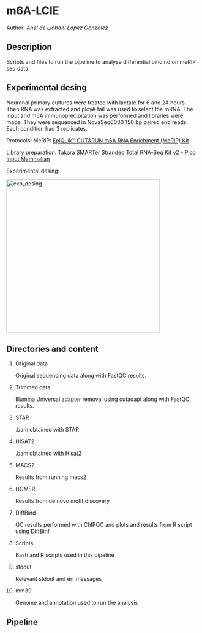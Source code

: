 # m6A-LCIE
Author: *Anel de Liobani Lopez Gonzalez*

Description
------
Scripts and files to run the pipeline to analyse differential bindind on meRIP seq data. 

Experimental desing
-----
Neuronal primary cultures were treated with lactate for 6 and 24 hours. Then RNA was extracted and ployA tail was used to select the mRNA. The input and m6A immunoprecipitation was performed and libraries were made. They were sequenced in NovaSeq6000 150 bp paired end reads. Each condition had 3 replicates.

Protocols: 
MeRIP: [EpiQuik™ CUT&RUN m6A RNA Enrichment (MeRIP) Kit](https://www.epigentek.com/docs/P-9018.pdf)

Library preparation: [Takara SMARTer Stranded Total RNA-Seq Kit v2 - Pico Input Mammalian](https://www.takarabio.com/documents/User%20Manual/SMARTer%20Stranded%20Total%20RNA/SMARTer%20Stranded%20Total%20RNA-Seq%20Kit%20v2%20-%20Pico%20Input%20Mammalian%20User%20Manual_050619.pdf)

Experimental desing:

<img width="905" alt="exp_desing" style="width:400px;" src="https://user-images.githubusercontent.com/54646526/194641784-d18dda3b-521d-41ab-babd-9d014677954b.png">

Directories and content 
-----

1. Original data

    Original sequencing data along with FastQC results. 

2. Trimmed data

    Illumina Universal adapter removal using cutadapt along with FastQC results.

3. STAR

    .bam obtained with STAR

4. HISAT2

    .bam obtained with Hisat2

5. MACS2

    Results from running macs2

6. HOMER

    Results from de novo motif discovery

7. DiffBind

    QC results performed with ChIPQC and plots and results from R script using DiffBinf
    
8. Scripts

    Bash and R scripts used in this pipeline
    
9. stdout

    Relevant stdout and err messages
    
10. mm39

    Genome and annotation used to run the analysis


Pipeline
-----
